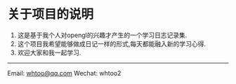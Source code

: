 # 关于项目的说明
1. 这是基于我个人对opengl的兴趣才产生的一个学习日志记录集.
2. 这个项目我希望能够做成日记一样的形式,每天都能融入新的学习心得.
3. 欢迎大家和我一起学习.
   
-----------------------
Email: whtoo@qq.com
Wechat: whtoo2